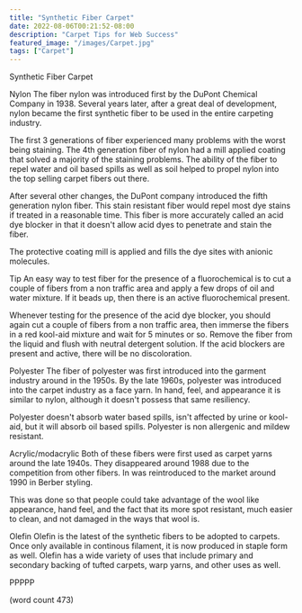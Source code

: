 ```yaml
---
title: "Synthetic Fiber Carpet"
date: 2022-08-06T00:21:52-08:00
description: "Carpet Tips for Web Success"
featured_image: "/images/Carpet.jpg"
tags: ["Carpet"]
---
```


Synthetic Fiber Carpet

Nylon
The fiber nylon was introduced first by the DuPont
Chemical Company in 1938.  Several years later, after
a great deal of development, nylon became the first
synthetic fiber to be used in the entire carpeting
industry.

The first 3 generations of fiber experienced many
problems with the worst being staining.  The 4th
generation fiber of nylon had a mill applied coating
that solved a majority of the staining problems.  The
ability of the fiber to repel water and oil based
spills as well as soil helped to propel nylon into
the top selling carpet fibers out there.

After several other changes, the DuPont company
introduced the fifth generation nylon fiber.  This
stain resistant fiber would repel most dye stains
if treated in a reasonable time.  This fiber is
more accurately called an acid dye blocker in that
it doesn't allow acid dyes to penetrate and stain
the fiber.  

The protective coating mill is applied and fills the
dye sites with anionic molecules.  

Tip
An easy way to test fiber for the presence of a 
fluorochemical is to cut a couple of fibers from a 
non traffic area and apply a few drops of oil and
water mixture.  If it beads up, then there is an
active fluorochemical present.

Whenever testing for the presence of the acid dye
blocker, you should again cut a couple of fibers
from a non traffic area, then immerse the fibers
in a red kool-aid mixture and wait for 5 minutes
or so.  Remove the fiber from the liquid and
flush with neutral detergent solution.  If the
acid blockers are present and active, there will 
be no discoloration.

Polyester
The fiber of polyester was first introduced into
the garment industry around in the 1950s. By the
late 1960s, polyester was introduced into the
carpet industry as a face yarn.  In hand, feel,
and appearance it is similar to nylon, although
it doesn't possess that same resiliency.  

Polyester doesn't absorb water based spills, isn't
affected by urine or kool-aid, but it will 
absorb oil based spills.  Polyester is non allergenic
and mildew resistant.  

Acrylic/modacrylic
Both of these fibers were first used as carpet 
yarns around the late 1940s.  They disappeared 
around 1988 due to the competition from other fibers.
In was reintroduced to the market around 1990 
in Berber styling.  

This was done so that people could take advantage
of the wool like appearance, hand feel, and the 
fact that its more spot resistant, much easier to
clean, and not damaged in the ways that wool is.

Olefin
Olefin is the latest of the synthetic fibers to
be adopted to carpets.  Once only available in 
continous filament, it is now produced in staple
form as well.  Olefin has a wide variety of uses
that include primary and secondary backing of 
tufted carpets, warp yarns, and other uses as well.

PPPPP

(word count 473)
